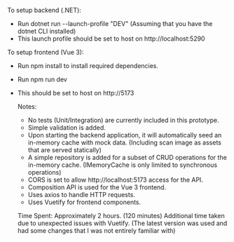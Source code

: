 To setup backend (.NET):
- Run dotnet run --launch-profile "DEV" (Assuming that you have the dotnet CLI installed)
- This launch profile should be set to host on http://localhost:5290

To setup frontend (Vue 3):
- Run npm install to install required dependencies.
- Run npm run dev
- This should be set to host on http://5173

  Notes:
  - No tests (Unit/Integration) are currently included in this prototype.
  - Simple validation is added.
  - Upon starting the backend application, it will automatically seed an in-memory cache with mock data. (Including scan image as assets that are served statically)
  - A simple repository is added for a subset of CRUD operations for the in-memory cache. (IMemoryCache is only limited to synchronous operations)
  - CORS is set to allow http://localhost:5173 access for the API.
  - Composition API is used for the Vue 3 frontend.
  - Uses axios to handle HTTP requests.
  - Uses Vuetify for frontend components.
 
  Time Spent:
  Approximately 2 hours. (120 minutes)
  Additional time taken due to unexpected issues with Vuetify. (The latest version was used and had some changes that I was not entirely familiar with)
